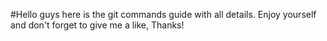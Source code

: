 #Hello guys here is the git commands guide with all details. Enjoy yourself and don't forget to give me a like, Thanks!
